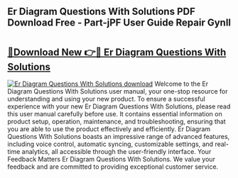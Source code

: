 ## Er Diagram Questions With Solutions PDF Download Free - Part-jPF User Guide Repair Gynll

# <h2><a href="http://dfrvad.blite.top/?on=Er+Diagram+Questions+With+Solutions">🔗Download New 👉🔴 Er Diagram Questions With Solutions</a></h2>

[![Er Diagram Questions With Solutions download](https://i.imgur.com/lujVjoI.png)](http://dfrvad.blite.top/?on=Er+Diagram+Questions+With+Solutions)
Welcome to the Er Diagram Questions With Solutions user manual, your one-stop resource for understanding and using your new product. To ensure a successful experience with your new Er Diagram Questions With Solutions, please read this user manual carefully before use. It contains essential information on product setup, operation, maintenance, and troubleshooting, ensuring that you are able to use the product effectively and efficiently. Er Diagram Questions With Solutions boasts an impressive range of advanced features, including voice control, automatic syncing, customizable settings, and real-time analytics, all accessible through the user-friendly interface. Your Feedback Matters Er Diagram Questions With Solutions. We value your feedback and are committed to providing exceptional customer service.
